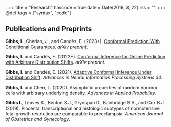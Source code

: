 +++
title = "Research"
hascode = true
date = Date(2019, 3, 22)
rss = ""
+++
@def tags = ["syntax", "code"]

## Publications and Preprints

**Gibbs, I.**, Cherian, J., and Candès, E. (2023+). [Conformal Prediction With Conditional Guarantees](https://arxiv.org/abs/2305.12616). *arXiv preprint*.

**Gibbs, I.** and Candès, E. (2022+). [Conformal Inference for Online Prediction with Arbitrary Distribution Shifts](https://arxiv.org/abs/2208.08401). *arXiv preprint*.

**Gibbs, I.** and Candès, E. (2021). [Adaptive Conformal Inference Under Distribution Shift](https://proceedings.neurips.cc/paper_files/paper/2021/file/0d441de75945e5acbc865406fc9a2559-Paper.pdf). *Advances in Neural Information Processing Systems 34*.

**Gibbs, I.** and Chen, L. (2020). Asymptotic properties of random Voronoi cells with arbitrary underlying density. *Advances in Applied Probability*.

**Gibbs I.**, Leavey K., Benton S.J., Grynspan D., Bainbridge S.A., and Cox B.J. (2019). Placental transcriptional and histologic subtypes of normotensive fetal growth restriction are comparable to preeclampsia. *American Journal of Obstetrics and Gynecology*.
